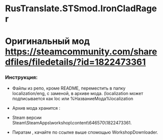 # RusTranslate.STSmod.IronCladRager

# Оригинальный мод https://steamcommunity.com/sharedfiles/filedetails/?id=1822473361

### Инструкция:

- Файлы из репо, кроме README, переместить в папку localization/eng, с заменой, в архиве мода.
(localization может подписывается как loc или %НазваниеМода%localization

- Архив мода xранится :

- Steam версии Steam\SteamApps\workshop\content\646570\1822473361.

- Пиратам , качайте по ссылке выше спомощью WorkshopDownloader.

